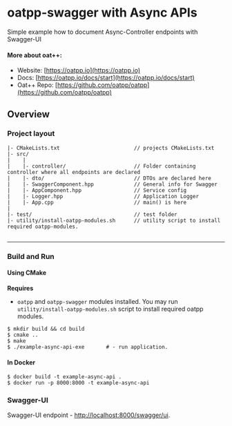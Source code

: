 # oatpp-swagger with Async APIs

Simple example how to document Async-Controller endpoints with Swagger-UI

#### More about oat++:
- Website: [https://oatpp.io](https://oatpp.io)
- Docs: [https://oatpp.io/docs/start](https://oatpp.io/docs/start)
- Oat++ Repo: [https://github.com/oatpp/oatpp](https://github.com/oatpp/oatpp)

## Overview

### Project layout

```
|- CMakeLists.txt                        // projects CMakeLists.txt
|- src/
|    |
|    |- controller/                      // Folder containing controller where all endpoints are declared
|    |- dto/                             // DTOs are declared here
|    |- SwaggerComponent.hpp             // General info for Swagger
|    |- AppComponent.hpp                 // Service config
|    |- Logger.hpp                       // Application Logger
|    |- App.cpp                          // main() is here
|
|- test/                                 // test folder
|- utility/install-oatpp-modules.sh      // utility script to install required oatpp-modules.
    
```

---

### Build and Run

#### Using CMake

**Requires** 

- `oatpp` and `oatpp-swagger` modules installed. You may run `utility/install-oatpp-modules.sh` 
script to install required oatpp modules.

```
$ mkdir build && cd build
$ cmake ..
$ make 
$ ./example-async-api-exe       # - run application.
```

#### In Docker

```
$ docker build -t example-async-api .
$ docker run -p 8000:8000 -t example-async-api
```


### Swagger-UI

Swagger-UI endpoint - [http://localhost:8000/swagger/ui](http://localhost:8000/swagger/ui).
